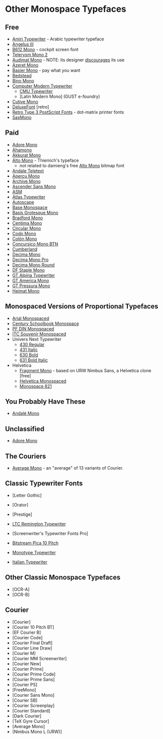 # Other Monospace Typefaces

## Free

-   [Amiri Typewriter](https://github.com/aliftype/amiri-typewriter) - Arabic typewriter typeface
-   [Angelus III](https://www.myfonts.com/collections/angelus-iii-font-scriptorium)
-   [B612 Mono](https://b612-font.com/) - cockpit screen font
-   [Telerysm Mono 2](https://www.smeltery.net/en/fonts/telerysm-mono-2)
-   [Audimat Mono](https://www.fontsquirrel.com/fonts/audimat-mono) - NOTE: its designer [discourages](https://www.smeltery.net/en/fonts/dead) its use
-   [Azeret Mono](https://displaay.net/typeface/azeret/azeret-mono/)
-   [Basier Mono](https://www.atipofoundry.com/fonts/basier-mono) - pay what you want
-   [Bedstead](https://bjh21.me.uk/bedstead/)
-   [Bino Mono](https://www.fontyukle.net/font/Bino-Mono)
-   [Computer Modern Typewriter](https://en.wikipedia.org/wiki/Computer_Modern)
    -   [CMU Typewriter](https://fontlibrary.org/en/font/cmu-typewriter)
    -   [Latin Modern Mono] (GUST e-foundry)
-   [Cutive Mono](https://fonts.google.com/specimen/Cutive+Mono)
-   [DeluxeFont](https://zone38.net/font/#deluxefont) [retro]
-   [Retro Type 3 PostScript Fonts](https://unifoundry.com/retro/index.html) - dot-matrix printer fonts
-   [SaxMono](https://www.dafont.com/saxmono.font)

## Paid

-   [Adore Mono](https://garagefonts.com/font/adore-mono)
-   [Ahamono](https://hanken.co/products/ahamono)
-   [Akkurat Mono](https://lineto.com/typefaces/akkurat-mono)
-   [Alto Mono](https://www.typeby.com/fonts/alto-mono) - Thiemich's typeface
    -   not related to damieng's free [Alto Mono](https://damieng.com/blog/2008/08/25/the-xerox-alto-mono-spaced-font-rises-again/) bitmap font
-   [Andale Teletext](https://www.myfonts.com/collections/andale-teletext-font-monotype-imaging)
-   [Aperçu Mono](https://www.colophon-foundry.org/typefaces/apercu-mono)
-   [Archive Mono](https://www.colophon-foundry.org/typefaces/archive-mono)
-   [Ascender Sans Mono](https://www.myfonts.com/collections/ascender-sans-mono-font-ascender-corp)
-   [ASM](https://extratype.com/fonts/asm)
-   [Atlas Typewriter](https://commercialtype.com/catalog/atlas_typewriter)
-   [Autoscape](https://lineto.com/typefaces/autoscape)
-   [Base Monospace](https://www.emigre.com/Fonts/Base-Monospace)
-   [Basis Grotesque Mono](https://www.colophon-foundry.org/typefaces/basis-grotesque-mono)
-   [Bradford Mono](https://lineto.com/typefaces/bradford-mono)
-   [Centima Mono](http://www.tipografiaramis.com/centima-mono.html)
-   [Circular Mono](https://lineto.com/typefaces/circular-mono)
-   [Codo Mono](https://wearecolt.com/product/codo-mono/)
-   [Colón Mono](http://www.tipografiaramis.com/coloacuten-mono.html)
-   [Concursico Mono BTN](https://www.youworkforthem.com/font/19425/concursico-mono-btn)
-   [Cumberland](https://www.myfonts.com/collections/cumberland-font-monotype-imaging)
-   [Decima Mono](http://www.tipografiaramis.com/decima-mono.html)
-   [Decima Mono Pro](http://www.tipografiaramis.com/decima-mono-pro.html)
-   [Decima Mono Round](http://www.tipografiaramis.com/decima-mono-round.html)
-   [DF Staple Mono](https://www.myfonts.com/collections/df-staple-mono-font-dutchfonts)
-   [GT Alpina Typewriter](https://www.grillitype.com/typeface/gt-alpina)
-   [GT America Mono](https://www.grillitype.com/typeface/gt-america)
-   [GT Pressura Mono](https://www.grillitype.com/typeface/gt-pressura)
-   [Heimat Mono](https://www.myfonts.com/collections/heimat-mono-font-atlasfontfoundry)

## Monospaced Versions of Proportional Typefaces

-   [Arial Monospaced](https://www.myfonts.com/collections/arial-font-monotype-imaging)
-   [Century Schoolbook Monospace](https://www.myfonts.com/products/century-schoolbook-monospaced-10058-century-schoolbook-435037)
-   [PF DIN Monospaced](https://parachutefonts.com/typeface/DIN-Monospace)
-   [ITC Souvenir Monospaced](https://www.myfonts.com/collections/souvenir-monospaced-font-itc)
-   Univers Next Typewriter
    -   [430 Regular](https://www.myfonts.com/products/typewriter-pro-430-regular-3-univers-next-356583)
    -   [431 Italic](https://www.myfonts.com/products/pro-431-typewriter-italic-univers-next-356590)
    -   [630 Bold](https://www.myfonts.com/products/pro-630-typewriter-bold-univers-next-356596)
    -   [631 Bold Italic](https://www.myfonts.com/products/pro-631-typewriter-bold-italic-univers-next-356600)
-   Helvetica
    -   [Fragment Mono](https://github.com/weiweihuanghuang/fragment-mono) - based on URW Nimbus Sans, a Helvetica clone [free]
    -   [Helvetica Monospaced](https://www.myfonts.com/collections/helvetica-monospaced-font-linotype)
    -   [Monospace 821](https://www.myfonts.com/collections/monospace-821-font-bitstream)

## You Probably Have These

-   [Andalé Mono](https://docs.microsoft.com/en-us/typography/font-list/andale-mono)

## Unclassified

-   [Adore Mono](https://www.fontshop.com/families/adore-mono)

## The Couriers

-   [Average Mono](https://fontlibrary.org/en/font/average-mono) - an "average" of 13 variants of Courier.

## Classic Typewriter Fonts

-   [Letter Gothic]
-   [Orator]
-   [Prestige]

-   [LTC Remington Typewriter](https://www.myfonts.com/collections/ltc-remington-typewriter-font-lanston-type-company)
-   [Screenwriter\'s Typewriter Fonts Pro]
-   [Bitstream Pica 10 Pitch](https://www.myfonts.com/collections/pica-10-pitch-font-bitstream)
-   [Monotype Typewriter](https://www.myfonts.com/products/typewriter-complete-family-pack-package-432181)
-   [Italian Typewriter](https://www.studiodilena.com/en/italian_typewriter.html)

## Other Classic Monospace Typefaces

-   [OCR-A]
-   [OCR-B]

## Courier

-   [Courier]
-   [Courier 10 Pitch BT]
-   [EF Courier B]
-   [Courier Code]
-   [Courier Final Draft]
-   [Courier Line Draw]
-   [Courier M]
-   [Courier MM Screenwriter]
-   [Courier New]
-   [Courier Prime]
-   [Courier Prime Code]
-   [Courier Prime Sans]
-   [Courier PS]
-   [FreeMono]
-   [Courier Sans Mono]
-   [Courier SB]
-   [Courier Screenplay]
-   [Courier Standard]
-   [Dark Courier]
-   [TeX Gyre Cursor]
-   [Average Mono]
-   [Nimbus Mono L (URW)]

<!-- ** For Emacs ** -->
<!-- Local Variables: -->
<!-- fill-column: 132 -->
<!-- End: -->
